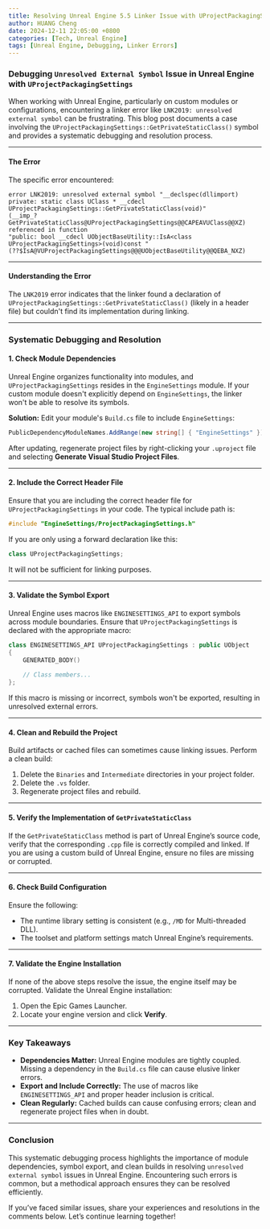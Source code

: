 ```yaml
---
title: Resolving Unreal Engine 5.5 Linker Issue with UProjectPackagingSettings
author: HUANG Cheng
date: 2024-12-11 22:05:00 +0800
categories: [Tech, Unreal Engine]
tags: [Unreal Engine, Debugging, Linker Errors]
---
```



### Debugging `Unresolved External Symbol` Issue in Unreal Engine with `UProjectPackagingSettings`

When working with Unreal Engine, particularly on custom modules or configurations, encountering a linker error like `LNK2019: unresolved external symbol` can be frustrating. This blog post documents a case involving the `UProjectPackagingSettings::GetPrivateStaticClass()` symbol and provides a systematic debugging and resolution process.

---

#### **The Error**
The specific error encountered:

```plaintext
error LNK2019: unresolved external symbol "__declspec(dllimport) private: static class UClass * __cdecl UProjectPackagingSettings::GetPrivateStaticClass(void)" 
(__imp_?GetPrivateStaticClass@UProjectPackagingSettings@@CAPEAVUClass@@XZ) referenced in function 
"public: bool __cdecl UObjectBaseUtility::IsA<class UProjectPackagingSettings>(void)const " 
(??$IsA@VUProjectPackagingSettings@@@UObjectBaseUtility@@QEBA_NXZ)
```

---

#### **Understanding the Error**
The `LNK2019` error indicates that the linker found a declaration of `UProjectPackagingSettings::GetPrivateStaticClass()` (likely in a header file) but couldn't find its implementation during linking. 

---

### **Systematic Debugging and Resolution**

#### **1. Check Module Dependencies**
Unreal Engine organizes functionality into modules, and `UProjectPackagingSettings` resides in the `EngineSettings` module. If your custom module doesn't explicitly depend on `EngineSettings`, the linker won't be able to resolve its symbols.

**Solution:**
Edit your module's `Build.cs` file to include `EngineSettings`:

```csharp
PublicDependencyModuleNames.AddRange(new string[] { "EngineSettings" });
```

After updating, regenerate project files by right-clicking your `.uproject` file and selecting **Generate Visual Studio Project Files**.

---

#### **2. Include the Correct Header File**
Ensure that you are including the correct header file for `UProjectPackagingSettings` in your code. The typical include path is:

```cpp
#include "EngineSettings/ProjectPackagingSettings.h"
```

If you are only using a forward declaration like this:

```cpp
class UProjectPackagingSettings;
```

It will not be sufficient for linking purposes.

---

#### **3. Validate the Symbol Export**
Unreal Engine uses macros like `ENGINESETTINGS_API` to export symbols across module boundaries. Ensure that `UProjectPackagingSettings` is declared with the appropriate macro:

```cpp
class ENGINESETTINGS_API UProjectPackagingSettings : public UObject
{
    GENERATED_BODY()
    
    // Class members...
};
```

If this macro is missing or incorrect, symbols won't be exported, resulting in unresolved external errors.

---

#### **4. Clean and Rebuild the Project**
Build artifacts or cached files can sometimes cause linking issues. Perform a clean build:
1. Delete the `Binaries` and `Intermediate` directories in your project folder.
2. Delete the `.vs` folder.
3. Regenerate project files and rebuild.

---

#### **5. Verify the Implementation of `GetPrivateStaticClass`**
If the `GetPrivateStaticClass` method is part of Unreal Engine’s source code, verify that the corresponding `.cpp` file is correctly compiled and linked. If you are using a custom build of Unreal Engine, ensure no files are missing or corrupted.

---

#### **6. Check Build Configuration**
Ensure the following:
- The runtime library setting is consistent (e.g., `/MD` for Multi-threaded DLL).
- The toolset and platform settings match Unreal Engine’s requirements.

---

#### **7. Validate the Engine Installation**
If none of the above steps resolve the issue, the engine itself may be corrupted. Validate the Unreal Engine installation:
1. Open the Epic Games Launcher.
2. Locate your engine version and click **Verify**.

---

### **Key Takeaways**
- **Dependencies Matter:** Unreal Engine modules are tightly coupled. Missing a dependency in the `Build.cs` file can cause elusive linker errors.
- **Export and Include Correctly:** The use of macros like `ENGINESETTINGS_API` and proper header inclusion is critical.
- **Clean Regularly:** Cached builds can cause confusing errors; clean and regenerate project files when in doubt.

---

### **Conclusion**
This systematic debugging process highlights the importance of module dependencies, symbol export, and clean builds in resolving `unresolved external symbol` issues in Unreal Engine. Encountering such errors is common, but a methodical approach ensures they can be resolved efficiently.

If you’ve faced similar issues, share your experiences and resolutions in the comments below. Let’s continue learning together!
```